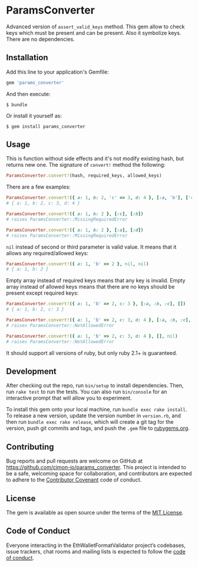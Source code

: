 # ParamsConverter

Advanced version of `assert_valid_keys` method. This gem allow to check keys which must be present and can be present. Also it symbolize keys. There are no dependencies.

## Installation

Add this line to your application's Gemfile:

```ruby
gem 'params_converter'
```

And then execute:

    $ bundle

Or install it yourself as:

    $ gem install params_converter

## Usage

This is function without side effects and it's not modify existing hash, but returns new one. The signature of `convert!` method the following:

```ruby
ParamsConverter.convert!(hash, required_keys, allowed_keys)
```

There are a few examples:

```ruby
ParamsConverter.convert!({ a: 1, b: 2, 'c' => 3, d: 4 }, [:a, 'b'], ['c', :d])
# { a: 1, b: 2, c: 3, d: 4 }

ParamsConverter.convert!({ a: 1, b: 2 }, [:c], [:b])
# raises ParamsConverter::MissingRequiredError

ParamsConverter.convert!({ a: 1, b: 2 }, [:a], [:d])
# raises ParamsConverter::MissingRequiredError
```

`nil` instead of second or third parameter is valid value. It means that it allows any required/allowed keys:

```ruby
ParamsConverter.convert!({ a: 1, 'b' => 2 }, nil, nil)
# { a: 1, b: 2 }
```

Empty array instead of required keys means that any key is invalid. Empty array instead of allowed keys means that there are no keys should be present except required keys:

```ruby
ParamsConverter.convert!({ a: 1, 'b' => 2, c: 3 }, [:a, :b, :c], [])
# { a: 1, b: 2, c: 3 }

ParamsConverter.convert!({ a: 1, 'b' => 2, c: 3, d: 4 }, [:a, :b, :c], [])
# raises ParamsConverter::NotAllowedError

ParamsConverter.convert!({ a: 1, 'b' => 2, c: 3, d: 4 }, [], nil)
# raises ParamsConverter::NotAllowedError

```

It should support all versions of ruby, but only ruby 2.1+ is guaranteed.

## Development

After checking out the repo, run `bin/setup` to install dependencies. Then, run `rake test` to run the tests. You can also run `bin/console` for an interactive prompt that will allow you to experiment.

To install this gem onto your local machine, run `bundle exec rake install`. To release a new version, update the version number in `version.rb`, and then run `bundle exec rake release`, which will create a git tag for the version, push git commits and tags, and push the `.gem` file to [rubygems.org](https://rubygems.org).

## Contributing

Bug reports and pull requests are welcome on GitHub at https://github.com/cimon-io/params_converter. This project is intended to be a safe, welcoming space for collaboration, and contributors are expected to adhere to the [Contributor Covenant](http://contributor-covenant.org) code of conduct.

## License

The gem is available as open source under the terms of the [MIT License](https://opensource.org/licenses/MIT).

## Code of Conduct

Everyone interacting in the EthWalletFormatValidator project’s codebases, issue trackers, chat rooms and mailing lists is expected to follow the [code of conduct](https://github.com/cimon-io/params_converter/blob/master/CODE_OF_CONDUCT.md).
